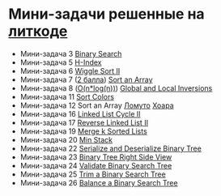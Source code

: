 # Мини-задачи решенные на [литкоде](https://leetcode.com/mebeb/)

* Мини-задача 3 [Binary Search](https://leetcode.com/problems/binary-search/submissions/1167658764)
* Мини-задача 5 [H-Index](https://leetcode.com/problems/h-index/submissions/1170320504/)
* Мини-задача 6 [Wiggle Sort II](https://leetcode.com/problems/wiggle-sort-ii/submissions/1170581301/)
* Мини-задача 7 ([2 балла](https://leetcode.com/problems/sort-an-array/submissions/1175117954)) [Sort an Array](https://leetcode.com/problems/sort-an-array/submissions/1187458576)
* Мини-задача 8 ([O(n*log(n))](https://leetcode.com/problems/global-and-local-inversions/submissions/1175344619)) [Global and Local Inversions](https://leetcode.com/problems/global-and-local-inversions/submissions/1175667387)
* Мини-задача 11 [Sort Colors](https://leetcode.com/problems/sort-colors/submissions/1186601067)
* Мини-задача 12 Sort an Array [Ломуто](https://leetcode.com/problems/sort-an-array/submissions/1186962481) [Хоара](https://leetcode.com/problems/sort-an-array/submissions/1186963385)
* Мини-задача 16 [Linked List Cycle II](https://leetcode.com/problems/linked-list-cycle-ii/submissions/1194750893)
* Мини-задача 17 [Reverse Linked List II](https://leetcode.com/problems/reverse-linked-list-ii/submissions/1202315700)
* Мини-задача 19 [Merge k Sorted Lists](https://leetcode.com/problems/merge-k-sorted-lists/submissions/1203680203)
* Мини-задача 20 [Min Stack](https://leetcode.com/problems/min-stack/submissions/1203125669)
* Мини-задача 22 [Serialize and Deserialize Binary Tree](https://leetcode.com/problems/serialize-and-deserialize-binary-tree/submissions/1213447133)
* Мини-задача 23 [Binary Tree Right Side View](https://leetcode.com/problems/binary-tree-right-side-view/submissions/1214134929)
* Мини-задача 24 [Validate Binary Search Tree](https://leetcode.com/problems/validate-binary-search-tree/submissions/1214144792)
* Мини-задача 25 [Trim a Binary Search Tree](https://leetcode.com/problems/trim-a-binary-search-tree/submissions/1214155390)
* Мини-задача 26 [Balance a Binary Search Tree](https://leetcode.com/problems/balance-a-binary-search-tree/submissions/1222920914)
